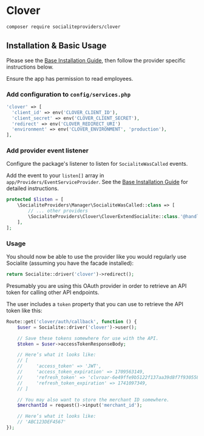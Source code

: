 # Clover

```bash
composer require socialiteproviders/clover
```

## Installation & Basic Usage

Please see the [Base Installation Guide](https://socialiteproviders.com/usage/), then follow the provider specific instructions below.

Ensure the app has permission to read employees.

### Add configuration to `config/services.php`

```php
'clover' => [
  'client_id' => env('CLOVER_CLIENT_ID'),
  'client_secret' => env('CLOVER_CLIENT_SECRET'),
  'redirect' => env('CLOVER_REDIRECT_URI')
  'environment' => env('CLOVER_ENVIRONMENT', 'production'),
],
```

### Add provider event listener

Configure the package's listener to listen for `SocialiteWasCalled` events.

Add the event to your `listen[]` array in `app/Providers/EventServiceProvider`. See the [Base Installation Guide](https://socialiteproviders.com/usage/) for detailed instructions.

```php
protected $listen = [
    \SocialiteProviders\Manager\SocialiteWasCalled::class => [
        // ... other providers
        \SocialiteProviders\Clover\CloverExtendSocialite::class.'@handle',
    ],
];
```

### Usage

You should now be able to use the provider like you would regularly use Socialite (assuming you have the facade installed):

```php
return Socialite::driver('clover')->redirect();
```

Presumably you are using this OAuth provider in order to retrieve an API token for calling other API endpoints.

The user includes a `token` property that you can use to retrieve the API token like this:

```php
Route::get('clover/auth/callback', function () {
    $user = Socialite::driver('clover')->user();

    // Save these tokens somewhere for use with the API.
    $token = $user->accessTokenResponseBody;

    // Here’s what it looks like:
    // [
    //     'access_token' => 'JWT',
    //     'access_token_expiration' => 1709563149,
    //     'refresh_token' => 'clvroar-6e49ffe9b5122f137aa39d8f7f930558',
    //     'refresh_token_expiration' => 1741097349,
    // ]

    // You may also want to store the merchant ID somewhere.
    $merchantId = request()->input('merchant_id');

    // Here’s what it looks like:
    // 'ABC123DEF4567'
});
```
